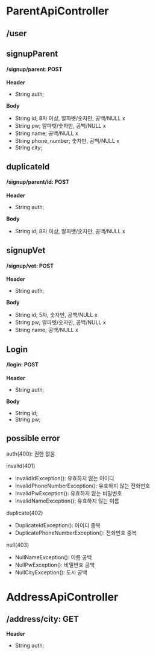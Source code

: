 # ParentApiController

## /user

## signupParent
#### /signup/parent: POST
**Header**
- String auth;

**Body**
- String id; 8자 이상, 알파벳/숫자만, 공백/NULL x
- String pw; 알파벳/숫자만, 공백/NULL x
- String name; 공백/NULL x
- String phone_number; 숫자만, 공백/NULL x
- String city;

## duplicateId
#### /signup/parent/id: POST
**Header**
- String auth;

**Body**
- String id; 8자 이상, 알파벳/숫자만, 공백/NULL x

## signupVet
#### /signup/vet: POST
**Header**
- String auth;

**Body**
- String id; 5자, 숫자만, 공백/NULL x
- String pw; 알파벳/숫자만, 공백/NULL x
- String name; 공백/NULL x

## Login
#### /login: POST
**Header**
- String auth;

**Body**
- String id;
- String pw; 

## possible error

auth(400): 권한 없음

invalid(401)
- InvalidIdException(): 유효하지 않는 아이디
- InvalidPhoneNumberException(): 유효하지 않는 전화번호
- InvalidPwException(): 유효하지 않는 비밀번호
- InvalidNameException(): 유효하지 않는 이름

duplicate(402)
- DuplicateIdException(): 아이디 중복
- DuplicatePhoneNumberException(): 전화번호 중복

null(403)
- NullNameException(): 이름 공백
- NullPwException():  비밀번호 공백
- NullCityException(): 도시 공백

# AddressApiController

## /address/city: GET
**Header**
- String auth;
